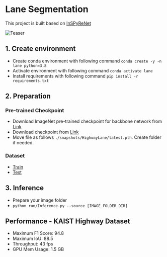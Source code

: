 # Lane Segmentation

This project is built based on [InSPyReNet](https://github.com/plemeri/InSPyReNet)

![Teaser](./figures/Teaser.gif)

## 1. Create environment
  + Create conda environment with following command `conda create -y -n lane python=3.8`
  + Activate environment with following command `conda activate lane`
  + Install requirements with following command `pip install -r requirements.txt`

## 2. Preparation
  ### Pre-trained Checkpoint
  + Download ImageNet pre-trained checkpoint for backbone network from [Link](https://postechackr-my.sharepoint.com/:u:/g/personal/taehoon1018_postech_ac_kr/EdnCVk9__w1Gh5npELiIWSIBO9DpZhHoiSLZUfGtUkwn3g?e=9zLWtn&download=1)
  + Download checkpoint from [Link](https://postechackr-my.sharepoint.com/:u:/g/personal/taehoon1018_postech_ac_kr/EaKumdLe9iBHv1OWkjisoZ4B9ppCSvs0yZ6pxllgnGorfQ?e=9dp81y&download=1)
  + Move file as follows `./snapshots/HighwayLane/latest.pth`. Create folder if needed.

  ### Dataset
  + [Train](https://postechackr-my.sharepoint.com/:u:/g/personal/taehoon1018_postech_ac_kr/EfUnpxrl8jRMklEcHmp1cTcBHlQhZhSl7soRNbG0jjLb8w?e=Tj5hbe&download=1)
  + [Test](https://postechackr-my.sharepoint.com/:u:/g/personal/taehoon1018_postech_ac_kr/ERVEPxwzk2ZElqM7-n05COoBjcztlOnqar1bNd19tlA3Qg?e=wm6Tzh&download=1)

## 3. Inference
  + Prepare your image folder
  + `python run/Inference.py --source [IMAGE_FOLDER_DIR]`

## Performance - KAIST Highway Dataset
  + Maximum F1 Score: 94.8
  + Maximum IoU: 88.5
  + Throughput: 43 fps
  + GPU Mem Usage: 1.5 GB
